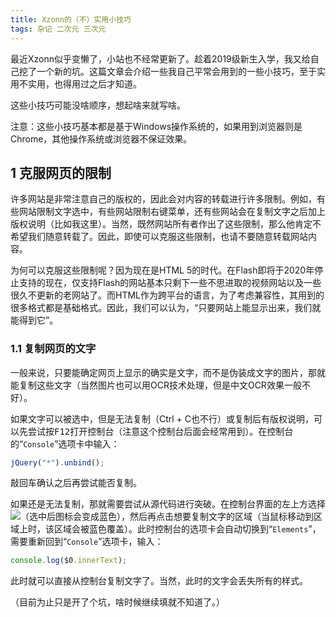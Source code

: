 ```yaml
---
title: Xzonn的（不）实用小技巧
tags: 杂记 二次元 三次元
---
```

最近Xzonn似乎变懒了，小站也不经常更新了。趁着2019级新生入学，我又给自己挖了一个新的坑。这篇文章会介绍一些我自己平常会用到的一些小技巧，至于实用不实用，也得用过之后才知道。

这些小技巧可能没啥顺序，想起啥来就写啥。

注意：这些小技巧基本都是基于Windows操作系统的，如果用到浏览器则是Chrome，其他操作系统或浏览器不保证效果。

## 1 克服网页的限制
许多网站是非常注意自己的版权的，因此会对内容的转载进行许多限制。例如，有些网站限制文字选中，有些网站限制右键菜单，还有些网站会在复制文字之后加上版权说明（比如我这里）。当然，既然网站所有者作出了这些限制，那么他肯定不希望我们随意转载了。因此，即使可以克服这些限制，也请不要随意转载网站内容。

为何可以克服这些限制呢？因为现在是HTML 5的时代。在Flash即将于2020年停止支持的现在，仅支持Flash的网站基本只剩下一些不思进取的视频网站以及一些很久不更新的老网站了。而HTML作为跨平台的语言，为了考虑兼容性，其用到的很多格式都是基础格式。因此，我们可以认为，“只要网站上能显示出来，我们就能得到它”。

### 1.1 复制网页的文字
一般来说，只要能确定网页上显示的确实是文字，而不是伪装成文字的图片，那就能复制这些文字（当然图片也可以用OCR技术处理，但是中文OCR效果一般不好）。

如果文字可以被选中，但是无法复制（Ctrl + C也不行）或复制后有版权说明，可以先尝试按<kbd>F12</kbd>打开控制台（注意这个控制台后面会经常用到）。在控制台的“`Console`”选项卡中输入：

```javascript
jQuery("*").unbind();
```

敲回车确认之后再尝试能否复制。

如果还是无法复制，那就需要尝试从源代码进行突破。在控制台界面的左上方选择<img src="https://i.loli.net/2019/09/15/xhS4ZTcPKRgk2wz.gif" class="imageIcon" />（选中后图标会变成蓝色），然后再点击想要复制文字的区域（当鼠标移动到区域上时，该区域会被蓝色覆盖）。此时控制台的选项卡会自动切换到“`Elements`”，需要重新回到“`Console`”选项卡，输入：

```javascript
console.log($0.innerText);
```

此时就可以直接从控制台复制文字了。当然，此时的文字会丢失所有的样式。

（目前为止只是开了个坑，啥时候继续填就不知道了。）